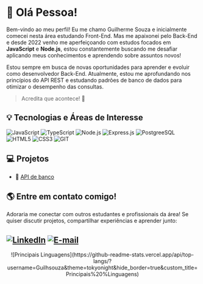 # 👋 Olá Pessoa! 

Bem-vindo ao meu perfil! Eu me chamo Guilherme Souza e inicialmente comecei nesta área estudando Front-End. Mas me apaixonei pelo Back-End e desde 2022 venho me aperfeiçoando com estudos focados em **JavaScript** e **Node.js**, estou constantemente buscando me desafiar aplicando meus conhecimentos e aprendendo sobre assuntos novos!

Estou sempre em busca de novas oportunidades para aprender e evoluir como desenvolvedor Back-End. Atualmente, estou me aprofundando nos princípios do API REST e estudando padrões de banco de dados para otimizar o desempenho das consultas.

>Acredita que acontece! 🚀

## 💡 Tecnologias e Áreas de Interesse

![JavaScript](https://img.shields.io/badge/JavaScript-323330?style=for-the-badge&logo=javascript&logoColor=F7DF1E)
![TypeScript](https://img.shields.io/badge/TypeScript-007ACC?style=for-the-badge&logo=typescript&logoColor=white)
![Node.js](https://img.shields.io/badge/Node%20js-339933?style=for-the-badge&logo=nodedotjs&logoColor=white)
![Express.js](https://img.shields.io/badge/Express%20js-000000?style=for-the-badge&logo=express&logoColor=white)
![PostgreeSQL](https://img.shields.io/badge/PostgreSQL-316192?style=for-the-badge&logo=postgresql&logoColor=white)
![HTML5](https://img.shields.io/badge/HTML5-E34F26?style=for-the-badge&logo=html5&logoColor=white)
![CSS3](https://img.shields.io/badge/CSS3-1572B6?style=for-the-badge&logo=css3&logoColor=white)
![GIT](https://img.shields.io/badge/GIT-E44C30?style=for-the-badge&logo=git&logoColor=white)

## 💻 Projetos 

- 🏦 [API de banco](https://github.com/Guilhsouza/banking-system-API)

## 🌎 Entre em contato comigo!
Adoraria me conectar com outros estudantes e profissionais da área! Se quiser discutir projetos, compartilhar experiências e aprender junto:

[![LinkedIn](https://img.shields.io/badge/LinkedIn-0077B5?style=for-the-badge&logo=linkedin&logoColor=white)](https://www.linkedin.com/in/guilhrme-souza/)
[![E-mail](https://img.shields.io/badge/Gmail-D14836?style=for-the-badge&logo=gmail&logoColor=white)](mailto:gui.edu0380@gmail.com)
---
<div align = 'center'>
![Principais Linguagens](https://github-readme-stats.vercel.app/api/top-langs/?username=Guilhsouza&theme=tokyonight&hide_border=true&custom_title=Principais%20%Linguagens)
</div>

